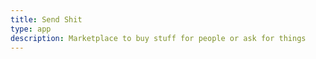```yaml
---
title: Send Shit
type: app
description: Marketplace to buy stuff for people or ask for things
---
```

